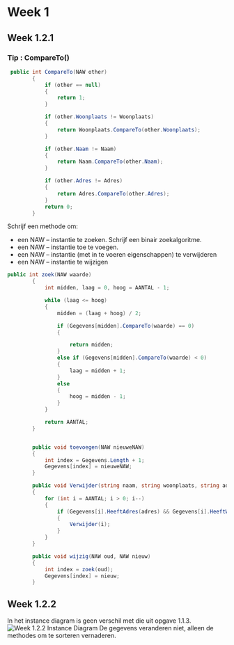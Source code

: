 # Week 1
## Week 1.2.1

### Tip : CompareTo()
```C#
 public int CompareTo(NAW other)
        {
            if (other == null)
            {
                return 1;
            }

            if (other.Woonplaats != Woonplaats)
            {
                return Woonplaats.CompareTo(other.Woonplaats);
            }

            if (other.Naam != Naam)
            {
                return Naam.CompareTo(other.Naam);
            }

            if (other.Adres != Adres)
            {
                return Adres.CompareTo(other.Adres);
            }
            return 0;
        }
```

Schrijf een methode om:
* een NAW – instantie te zoeken. Schrijf een binair zoekalgoritme.
* een NAW – instantie toe te voegen.
* een NAW – instantie (met in te voeren eigenschappen) te verwijderen
* een NAW – instantie te wijzigen

```C#
public int zoek(NAW waarde)
        {
            int midden, laag = 0, hoog = AANTAL - 1;

            while (laag <= hoog)
            {
                midden = (laag + hoog) / 2;

                if (Gegevens[midden].CompareTo(waarde) == 0)
                {

                    return midden;
                }
                else if (Gegevens[midden].CompareTo(waarde) < 0)
                {
                    laag = midden + 1;
                }
                else
                {
                    hoog = midden - 1;
                }
            }

            return AANTAL;
        }


        public void toevoegen(NAW nieuweNAW)
        {
            int index = Gegevens.Length + 1;
            Gegevens[index] = nieuweNAW;
        }

        public void Verwijder(string naam, string woonplaats, string adres)
        {
            for (int i = AANTAL; i > 0; i--)
            {
                if (Gegevens[i].HeeftAdres(adres) && Gegevens[i].HeeftWoonplaats(woonplaats) && Gegevens[i].HeeftNaam(naam))
                {
                    Verwijder(i);
                }
            }
        }

        public void wijzig(NAW oud, NAW nieuw)
        {
            int index = zoek(oud);
            Gegevens[index] = nieuw;
        }
```

## Week 1.2.2
In het instance diagram is geen verschil met die uit opgave 1.1.3.
![ Week 1.2.2 Instance Diagram](http://i.imgur.com/qYMHLmR.jpg)
De gegevens veranderen niet, alleen de methodes om te sorteren vernaderen.


